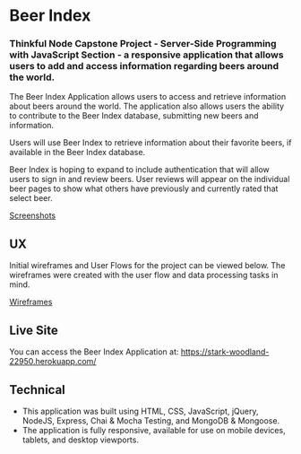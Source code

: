 # Beer Index
### Thinkful Node Capstone Project - Server-Side Programming with JavaScript Section - a responsive application that allows users to add and access information regarding beers around the world.

The Beer Index Application allows users to access and retrieve information about beers around the world. The application also allows users the ability to contribute to the Beer Index database, submitting new beers and information.

Users will use Beer Index to retrieve information about their favorite beers, if available in the Beer Index database.

Beer Index is hoping to expand to include authentication that will allow users to sign in and review beers. User reviews will appear on the individual beer pages to show what others have previously and currently rated that select beer.

[Screenshots](/screenshots/1.png)

## UX

Initial wireframes and User Flows for the project can be viewed below. The wireframes were created with the user flow and data processing tasks in mind.

[Wireframes](https://gist.github.com/brianlpham21/164bdc1c5bf9743a7484602757624bae)

## Live Site
You can access the Beer Index Application at:  https://stark-woodland-22950.herokuapp.com/

## Technical
- This application was built using HTML, CSS, JavaScript, jQuery, NodeJS, Express, Chai & Mocha Testing, and MongoDB & Mongoose.
- The application is fully responsive, available for use on mobile devices, tablets, and desktop viewports.
